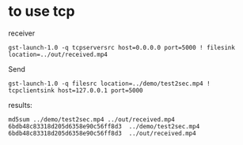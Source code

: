 # to use tcp

receiver

```
gst-launch-1.0 -q tcpserversrc host=0.0.0.0 port=5000 ! filesink location=../out/received.mp4

```


Send

```
gst-launch-1.0 -q filesrc location=../demo/test2sec.mp4 ! tcpclientsink host=127.0.0.1 port=5000

```

results:

```
md5sum ../demo/test2sec.mp4 ../out/received.mp4
6bdb48c83318d205d6358e90c56ff8d3  ../demo/test2sec.mp4
6bdb48c83318d205d6358e90c56ff8d3  ../out/received.mp4
```

